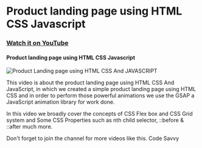 # Product landing page using HTML CSS Javascript


### [Watch it on YouTube](https://youtu.be/uJDinRITQgw)

#### Product landing page using HTML CSS Javascript

![Product Landing page using  HTML CSS And JAVASCRIPT](https://user-images.githubusercontent.com/57999016/131688520-2bfd0f68-594c-4c07-a30a-aa5261e2aff3.png)


This video is about the product landing page using HTML CSS And JavaScript, in which we created a simple product landing page using HTML CSS and in order to perform  those powerful animations we use the GSAP a JavaScript animation library for work done.

In this video we broadly cover the concepts of CSS Flex box and CSS Grid system and Some CSS Properties such as nth child selector, ::before & ::after much more.

Don't forget to join the channel for more videos like this. Code Savvy
